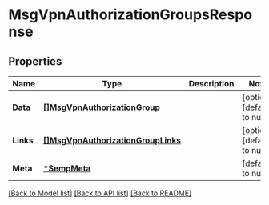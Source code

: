 # MsgVpnAuthorizationGroupsResponse

## Properties
Name | Type | Description | Notes
------------ | ------------- | ------------- | -------------
**Data** | [**[]MsgVpnAuthorizationGroup**](MsgVpnAuthorizationGroup.md) |  | [optional] [default to null]
**Links** | [**[]MsgVpnAuthorizationGroupLinks**](MsgVpnAuthorizationGroupLinks.md) |  | [optional] [default to null]
**Meta** | [***SempMeta**](SempMeta.md) |  | [default to null]

[[Back to Model list]](../README.md#documentation-for-models) [[Back to API list]](../README.md#documentation-for-api-endpoints) [[Back to README]](../README.md)

